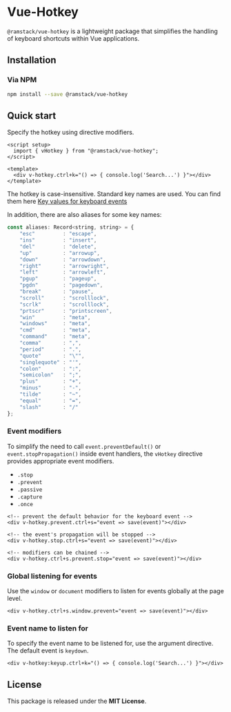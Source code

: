 # Vue-Hotkey

`@ramstack/vue-hotkey` is a lightweight package that simplifies the handling of keyboard shortcuts within Vue applications.

## Installation

### Via NPM
```sh
npm install --save @ramstack/vue-hotkey
```

## Quick start

Specify the hotkey using directive modifiers.
```vue
<script setup>
  import { vHotkey } from "@ramstack/vue-hotkey";
</script>

<template>
  <div v-hotkey.ctrl+k="() => { console.log('Search...') }"></div>
</template>
```
The hotkey is case-insensitive. Standard key names are used.
You can find them here [Key values for keyboard events](https://developer.mozilla.org/en-US/docs/Web/API/UI_Events/Keyboard_event_key_values)

In addition, there are also aliases for some key names:

```js
const aliases: Record<string, string> = {
    "esc"         : "escape",
    "ins"         : "insert",
    "del"         : "delete",
    "up"          : "arrowup",
    "down"        : "arrowdown",
    "right"       : "arrowright",
    "left"        : "arrowleft",
    "pgup"        : "pageup",
    "pgdn"        : "pagedown",
    "break"       : "pause",
    "scroll"      : "scrolllock",
    "scrlk"       : "scrolllock",
    "prtscr"      : "printscreen",
    "win"         : "meta",
    "windows"     : "meta",
    "cmd"         : "meta",
    "command"     : "meta",
    "comma"       : ",",
    "period"      : ".",
    "quote"       : "\"",
    "singlequote" : "'",
    "colon"       : ":",
    "semicolon"   : ";",
    "plus"        : "+",
    "minus"       : "-",
    "tilde"       : "~",
    "equal"       : "=",
    "slash"       : "/"
};
```

### Event modifiers
To simplify the need to call `event.preventDefault()` or `event.stopPropagation()` inside event handlers,
the `vHotkey` directive provides appropriate event modifiers.
* `.stop`
* `.prevent`
* `.passive`
* `.capture`
* `.once`

```vue
<!-- prevent the default behavior for the keyboard event -->
<div v-hotkey.prevent.ctrl+s="event => save(event)"></div>

<!-- the event's propagation will be stopped -->
<div v-hotkey.stop.ctrl+s="event => save(event)"></div>

<!-- modifiers can be chained -->
<div v-hotkey.ctrl+s.prevent.stop="event => save(event)"></div>
```

### Global listening for events
Use the `window` or `document` modifiers to listen for events globally at the page level.

```vue
<div v-hotkey.ctrl+s.window.prevent="event => save(event)"></div>
```

### Event name to listen for
To specify the event name to be listened for, use the argument directive. The default event is `keydown`.
```vue
<div v-hotkey:keyup.ctrl+k="() => { console.log('Search...') }"></div>
```

## License
This package is released under the **MIT License**.
